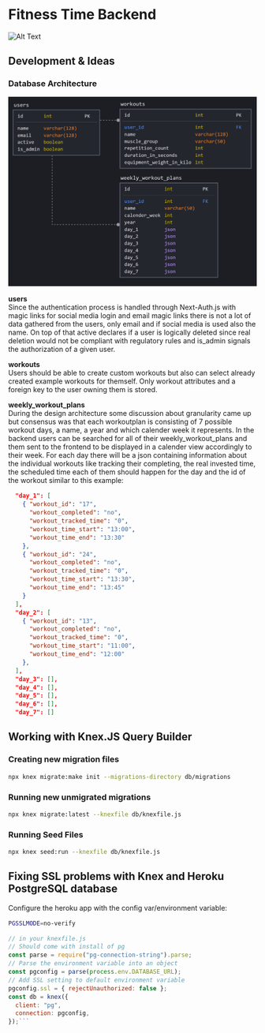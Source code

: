 # Fitness Time Backend

![Alt Text](./assets/img/backend-code-and-route-preview.gif)

## Development & Ideas

### Database Architecture

![Alt Text](./assets/img/db_architecture_v2.png)

**users** <br>
Since the authentication process is handled through Next-Auth.js with magic links for social media login and email magic links there is not a lot of data gathered from the users, only email and if social media is used also the name. On top of that active declares if a user is logically deleted since real deletion would not be compliant with regulatory rules and is_admin signals the authorization of a given user.

**workouts** <br>
Users should be able to create custom workouts but also can select already created example workouts for themself. Only workout attributes and a foreign key to the user owning them is stored.

**weekly_workout_plans** <br>
During the design architecture some discussion about granularity came up but consensus was that each workoutplan is consisting of 7 possible workout days, a name, a year and which calender week it represents. In the backend users can be searched for all of their weekly_workout_plans and them sent to the frontend to be displayed in a calender view accordingly to their week. For each day there will be a json containing information about the individual workouts like tracking their completing, the real invested time, the scheduled time each of them should happen for the day and the id of the workout similar to this example:

```json
  "day_1": [
    { "workout_id": "17",
      "workout_completed": "no",
      "workout_tracked_time": "0",
      "workout_time_start": "13:00",
      "workout_time_end": "13:30"
    },
    { "workout_id": "24",
      "workout_completed": "no",
      "workout_tracked_time": "0",
      "workout_time_start": "13:30",
      "workout_time_end": "13:45"
    }
  ],
  "day_2": [
    { "workout_id": "13",
      "workout_completed": "no",
      "workout_tracked_time": "0",
      "workout_time_start": "11:00",
      "workout_time_end": "12:00"
    },
  ],
  "day_3": [],
  "day_4": [],
  "day_5": [],
  "day_6": [],
  "day_7": []
```

## Working with Knex.JS Query Builder

### Creating new migration files

```bash
npx knex migrate:make init --migrations-directory db/migrations
```

### Running new unmigrated migrations

```bash
npx knex migrate:latest --knexfile db/knexfile.js
```

### Running Seed Files

```bash
npx knex seed:run --knexfile db/knexfile.js
```

## Fixing SSL problems with Knex and Heroku PostgreSQL database

Configure the heroku app with the config var/environment variable:

```bash
PGSSLMODE=no-verify
```

````javascript
// in your knexfile.js
// Should come with install of pg
const parse = require("pg-connection-string").parse;
// Parse the environment variable into an object
const pgconfig = parse(process.env.DATABASE_URL);
// Add SSL setting to default environment variable
pgconfig.ssl = { rejectUnauthorized: false };
const db = knex({
  client: "pg",
  connection: pgconfig,
});```
````
